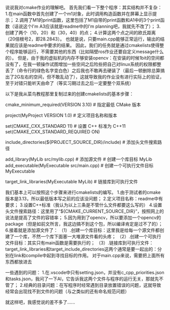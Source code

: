 说说我对cmake作业的理解吧。
首先我们看一下整个程序：其实结构并不复杂：
1.在main函数中首先创建了一个m1对象，此时调用构造函数并在屏幕上显示提示；
2.调用了M1的print函数，这里包括了M1自带的print函数和A1中的3个print函数（话说这个I'm A3应该就是readme中的I'm planning吧，我就先不改了）；
3.创建了两个（10，20）和（30，40）的点；
4.计算这两个点之间的欧氏距离（20倍根号2，即28.2843）。
也就是说，只要main.cpp能够正常运行，输出的结果就应该是readme中要求的结果。
因此，我们的任务就是通过cmakelists使得整个程序能够运行，不需要其他的东西（比如隔壁ros作业还要自定义message什么的）。
但是，由于我的虚拟机的内存不够安装opencv：在安装的时候1bit的空间都没有了，在我一顿操作试图增加一些空间之后险些把自己对linux系统的权限都整丢了（命令行的绿色名字变白色）之后我也不敢再去硬装了（最后一顿删除总算搞出了2G左右的空间，但不敢乱动了），这就导致我的作业没有进行实际上的验证，至于对错只能听天由命了（等实习期过去之后一定要整个双系统）

以下是我从菜鸟教程那里复制过来的创建cmakelists的基本步骤：

cmake_minimum_required(VERSION 3.10)   # 指定最低 CMake 版本

project(MyProject VERSION 1.0)          # 定义项目名称和版本


set(CMAKE_CXX_STANDARD 11)     # 设置 C++ 标准为 C++11
set(CMAKE_CXX_STANDARD_REQUIRED ON)


include_directories(${PROJECT_SOURCE_DIR}/include)   # 添加头文件搜索路径


add_library(MyLib src/mylib.cpp) # 添加源文件       # 创建一个库目标 MyLib
add_executable(MyExecutable src/main.cpp)  # 创建一个可执行文件目标 MyExecutable


target_link_libraries(MyExecutable MyLib)  # 链接库到可执行文件

我们基本上可以按照这个步骤来进行cmakelists的编写。
1.由于测试者的cmake版本是3.13，所以最低版本写之前的应该没问题；
2.定义项目名称：readme中有要求；
3.设置C++标准（我认为以上三条是不管什么文件都要这么写的）
4.设置头文件搜索路径：这里用了“${CMAKE_CURRENT_SOURCE_DIR}”，按照网上的说法是提高了文件的容错率；
5.因为用到了opencv，所以要添加一个opencv的package（但是如前文所言，我这边搞不到这个包，所以编译肯定是过不了的）；
6.接着就是添加源文件了：
（1）.创建一个库目标：这里我是给每一个源文件都创建了一个库，不然一个库下面塞一大堆源文件看的头疼；
（2）.创建一个可执行文件目标：其实只有main函数是需要执行的；
（3）.链接库到可执行文件：target_link_libraries和target_include_directories这两个通常是要一起出的：分别在link和compile中起到寻找目标的作用。
对于main.cpp来说，需要把上面所有东西都放进去

一些遇到的问题：
1.在.vscode中只有setting.json，并没有c_cpp_priorities.json 和tasks.json，我问了一下AI，它告诉我这两个文件与程序的运行无关，那就先不管了；
2.经典的目录问题：在写程序时经常遇到目录放置错误的问题，这就导致经常会出现找不到文件的问题（与之类似的还有命名规范问题）

就这样吧，我感觉说的差不多了......
